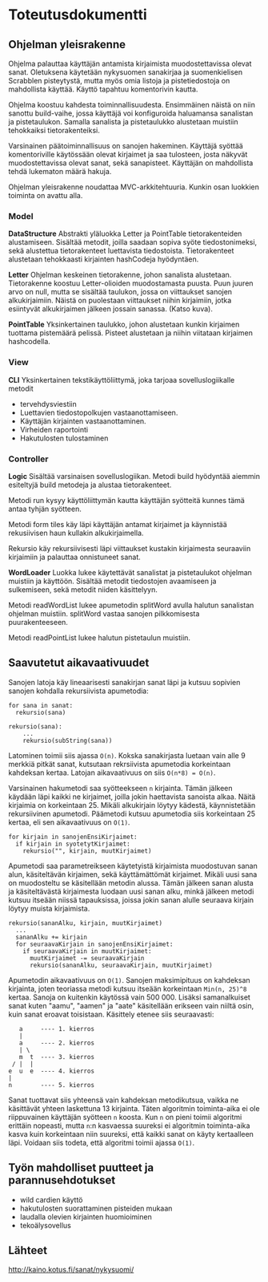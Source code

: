 # Toteutusdokumentti

## Ohjelman yleisrakenne

Ohjelma palauttaa käyttäjän antamista kirjaimista muodostettavissa olevat sanat. Oletuksena käytetään nykysuomen sanakirjaa ja suomenkielisen Scrabblen pisteytystä, mutta myös omia listoja ja pistetiedostoja on mahdollista käyttää. Käyttö tapahtuu komentorivin kautta.

Ohjelma koostuu kahdesta toiminnallisuudesta. Ensimmäinen näistä on niin sanottu build-vaihe, jossa käyttäjä voi konfiguroida haluamansa sanalistan ja pistetaulukon. Samalla sanalista ja pistetaulukko alustetaan muistiin tehokkaiksi tietorakenteiksi.

Varsinainen päätoiminnallisuus on sanojen hakeminen. Käyttäjä syöttää komentoriville käytössään olevat kirjaimet ja saa tulosteen, josta näkyvät muodostettavissa olevat sanat, sekä sanapisteet. Käyttäjän on mahdollista tehdä lukematon määrä hakuja.

Ohjelman yleisrakenne noudattaa MVC-arkkitehtuuria. Kunkin osan luokkien toiminta on avattu alla.

### Model
**DataStructure** Abstrakti yläluokka Letter ja PointTable tietorakenteiden alustamiseen. Sisältää metodit, joilla saadaan sopiva syöte tiedostonimeksi, sekä alustettua tietorakenteet luettavista tiedostoista. Tietorakenteet alustetaan tehokkaasti kirjainten hashCodeja hyödyntäen.

**Letter** Ohjelman keskeinen tietorakenne, johon sanalista alustetaan. Tietorakenne koostuu Letter-olioiden muodostamasta puusta. Puun juuren arvo on null, mutta se sisältää taulukon, jossa on viittaukset sanojen alkukirjaimiin. Näistä on puolestaan viittaukset niihin kirjaimiin, jotka esiintyvät alkukirjaimen jälkeen jossain sanassa. (Katso kuva).

**PointTable** Yksinkertainen taulukko, johon alustetaan kunkin kirjaimen tuottama pistemäärä pelissä. Pisteet alustetaan ja niihin viitataan kirjaimen hashcodella.

### View
**CLI** Yksinkertainen tekstikäyttöliittymä, joka tarjoaa sovelluslogiikalle metodit
- tervehdysviestiin
- Luettavien tiedostopolkujen vastaanottamiseen.
- Käyttäjän kirjainten vastaanottaminen.
- Virheiden raportointi
- Hakutulosten tulostaminen

### Controller
**Logic** Sisältää varsinaisen sovelluslogiikan. Metodi build hyödyntää aiemmin esiteltyjä build metodeja ja alustaa tietorakenteet.

Metodi run kysyy käyttöliittymän kautta käyttäjän syötteitä kunnes tämä antaa tyhjän syötteen.

Metodi form tiles käy läpi käyttäjän antamat kirjaimet ja käynnistää rekusiivisen haun kullakin alkukirjaimella.

Rekursio käy rekursiivisesti läpi viittaukset kustakin kirjaimesta seuraaviin kirjaimiin ja palauttaa onnistuneet sanat.

**WordLoader** Luokka lukee käytettävät sanalistat ja pistetaulukot ohjelman muistiin ja käyttöön. Sisältää metodit tiedostojen avaamiseen ja sulkemiseen, sekä metodit niiden käsittelyyn.

Metodi readWordList lukee apumetodin splitWord avulla halutun sanalistan ohjelman muistiin. splitWord vastaa sanojen pilkkomisesta puurakenteeseen.

Metodi readPointList lukee halutun pistetaulun muistiin.

## Saavutetut aikavaativuudet

Sanojen latoja käy lineaarisesti sanakirjan sanat läpi ja kutsuu sopivien sanojen kohdalla rekursiivista apumetodia:

``` 
for sana in sanat:
  rekursio(sana)
  
rekursio(sana):
    ...
    rekursio(subString(sana))
```

Latominen toimii siis ajassa `O(n)`. Kokska sanakirjasta luetaan vain alle 9 merkkiä pitkät sanat, kutsutaan rekrsiivista apumetodia korkeintaan kahdeksan kertaa. Latojan aikavaativuus on siis `O(n*8) = O(n)`.

Varsinainen hakumetodi saa syötteekseen `n` kirjainta. Tämän jälkeen käydään läpi kaikki ne kirjaimet, joilla jokin haettavista sanoista alkaa. Näitä kirjaimia on korkeintaan 25. Mikäli alkukirjain löytyy kädestä, käynnistetään rekursiivinen apumetodi. Päämetodi kutsuu apumetodia siis korkeintaan 25 kertaa, eli sen aikavaativuus on `O(1)`. 

```
for kirjain in sanojenEnsiKirjaimet:
  if kirjain in syotetytKirjaimet:
    rekursio("", kirjain, muutKirjaimet)
```
Apumetodi saa parametreikseen käytetyistä kirjaimista muodostuvan sanan alun, käsiteltävän kirjaimen, sekä käyttämättömät kirjaimet. Mikäli uusi sana on muodosteltu se käsitellään metodin alussa. Tämän jälkeen sanan alusta ja käsiteltävästä kirjaimesta luodaan uusi sanan alku, minkä jälkeen metodi kutsuu itseään niissä tapauksissa, joissa jokin sanan alulle seuraava kirjain löytyy muista kirjaimista.

```
rekursio(sananAlku, kirjain, muutKirjaimet)
  ...
  sananAlku += kirjain
  for seuraavaKirjain in sanojenEnsiKirjaimet:
    if seuraavaKirjain in muutKirjaimet:
      muutKirjaimet -= seuraavaKirjain
      rekursio(sananAlku, seuraavaKirjain, muutKirjaimet)
```


Apumetodin aikavaativuus on `O(1)`. Sanojen maksimipituus on kahdeksan kirjainta, joten teoriassa metodi kutsuu itseään korkeintaan `Min(n, 25)^8` kertaa. Sanoja on kuitenkin käytössä vain 500 000. Lisäksi samanalkuiset sanat kuten "aamu", "aamen" ja "aate" käsitellään erikseen vain niiltä osin, kuin sanat eroavat toisistaan.  Käsittely etenee siis seuraavasti:
```
   a     ---- 1. kierros
   |
   a     ---- 2. kierros
   | \
   m  t  ---- 3. kierros
 / |  |
e  u  e  ---- 4. kierros
|
n        ---- 5. kierros
```
Sanat tuottavat siis yhteensä vain kahdeksan metodikutsua, vaikka ne käsittävät yhteen laskettuna 13 kirjainta. Täten algoritmin toiminta-aika ei ole riippuvainen käyttäjän syötteen `n` koosta. Kun `n` on pieni toimii algoritmi erittäin nopeasti, mutta `n`:n kasvaessa suureksi ei algoritmin toiminta-aika kasva kuin korkeintaan niin suureksi, että kaikki sanat on käyty kertaalleen läpi. Voidaan siis todeta, että algoritmi toimii ajassa `O(1)`.



## Työn mahdolliset puutteet ja parannusehdotukset
- wild cardien käyttö
- hakutulosten suorattaminen pisteiden mukaan
- laudalla olevien kirjainten huomioiminen
- tekoälysovellus

## Lähteet

http://kaino.kotus.fi/sanat/nykysuomi/
